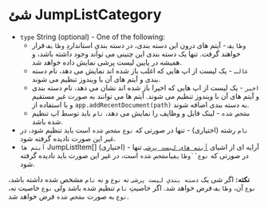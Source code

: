# شئ JumpListCategory

* `type` String (optional) - One of the following:
  * `وظایف` - آیتم های درون این دسته بندی، در دسته بندیِ استانداردِ `وظایف` قرار خواهند گرفت. تنها یک دسته بندی این چنینی می تواند وجود داشته باشد، و همیشه در پایین لیست پرشی نمایش داده خواهد شد.
  * `غالب` - یک لیست از اپ هایی که اغلب باز شده اند نمایش می دهد، نام دسته بندی و آیتم های آن با ویندوز تنظیم می شوند.
  * `اخیر` - یک لیست از اپ هایی که اخیرا باز شده اند نشان می دهد، نام دسته بندی و آیتم های آن با ویندوز تنظیم می شوند. آیتم ها می توانند به صورت غیر مستقیم و با استفاده از `app.addRecentDocument(path)` به دسته بندی اضافه شوند.
  * `مشخص شده` - لینک فایل و وظایف را نمایش می دهد، `نام` باید توسط اپ تنظیم شده باشد.
* `نام` رشته (اختیاری) - تنها در صورتی که `نوع` `مشخص شده` است باید تنظیم شود، در غیر این صورت نادیده گرفته شود.
* `آیتم ها` JumpListItem[] (اختیاری) - آرایه ای از اشیای [`آیتم های لیست پرشی`](jump-list-item.md) تنها در صورتی که `نوع``وظایف`یا`مشخص شده` است، در غیر این صورت باید نادیده گرفته شود.

**نکته:** اگر شی یک `دسته بندیِ لیست پرشی` نه `نوع` و نه `نام` مشخص شده داشته باشد، `نوع` آن، `وظایف` فرض خواهد شد. اگر خاصیتِ `نام` تنظیم شده باشد ولی `نوع` خاصیت نه، `نوع` به صورت `مشخص شده` فرض خواهد شد.
